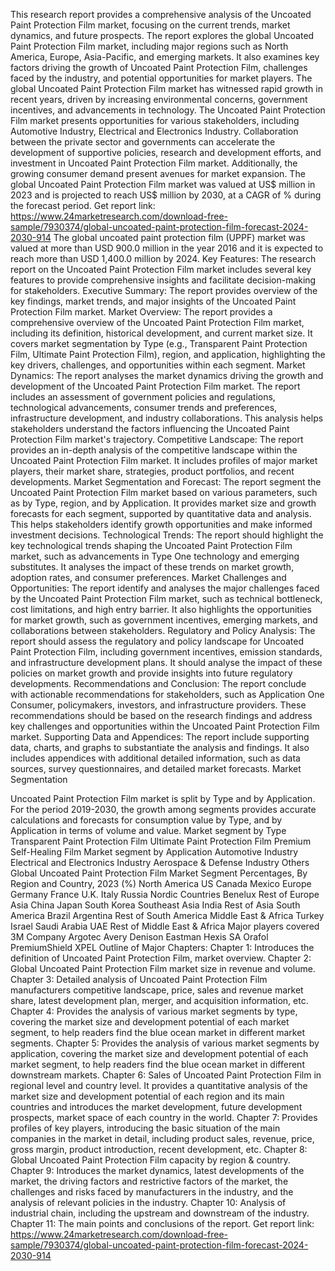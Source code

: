 This research report provides a comprehensive analysis of the Uncoated Paint Protection Film market, focusing on the current trends, market dynamics, and future prospects. The report explores the global Uncoated Paint Protection Film market, including major regions such as North America, Europe, Asia-Pacific, and emerging markets. It also examines key factors driving the growth of Uncoated Paint Protection Film, challenges faced by the industry, and potential opportunities for market players.
The global Uncoated Paint Protection Film market has witnessed rapid growth in recent years, driven by increasing environmental concerns, government incentives, and advancements in technology. The Uncoated Paint Protection Film market presents opportunities for various stakeholders, including Automotive Industry, Electrical and Electronics Industry. Collaboration between the private sector and governments can accelerate the development of supportive policies, research and development efforts, and investment in Uncoated Paint Protection Film market. Additionally, the growing consumer demand present avenues for market expansion.
The global Uncoated Paint Protection Film market was valued at US$ million in 2023 and is projected to reach US$ million by 2030, at a CAGR of % during the forecast period.
Get report link: https://www.24marketresearch.com/download-free-sample/7930374/global-uncoated-paint-protection-film-forecast-2024-2030-914 
The global uncoated paint protection film (UPPF) market was valued at more than USD 900.0 million in the year 2016 and it is expected to reach more than USD 1,400.0 million by 2024.
Key Features:
The research report on the Uncoated Paint Protection Film market includes several key features to provide comprehensive insights and facilitate decision-making for stakeholders.
Executive Summary: The report provides overview of the key findings, market trends, and major insights of the Uncoated Paint Protection Film market.
Market Overview: The report provides a comprehensive overview of the Uncoated Paint Protection Film market, including its definition, historical development, and current market size. It covers market segmentation by Type (e.g., Transparent Paint Protection Film, Ultimate Paint Protection Film), region, and application, highlighting the key drivers, challenges, and opportunities within each segment.
Market Dynamics: The report analyses the market dynamics driving the growth and development of the Uncoated Paint Protection Film market. The report includes an assessment of government policies and regulations, technological advancements, consumer trends and preferences, infrastructure development, and industry collaborations. This analysis helps stakeholders understand the factors influencing the Uncoated Paint Protection Film market's trajectory.
Competitive Landscape: The report provides an in-depth analysis of the competitive landscape within the Uncoated Paint Protection Film market. It includes profiles of major market players, their market share, strategies, product portfolios, and recent developments.
Market Segmentation and Forecast: The report segment the Uncoated Paint Protection Film market based on various parameters, such as by Type, region, and by Application. It provides market size and growth forecasts for each segment, supported by quantitative data and analysis. This helps stakeholders identify growth opportunities and make informed investment decisions.
Technological Trends: The report should highlight the key technological trends shaping the Uncoated Paint Protection Film market, such as advancements in Type One technology and emerging substitutes. It analyses the impact of these trends on market growth, adoption rates, and consumer preferences.
Market Challenges and Opportunities: The report identify and analyses the major challenges faced by the Uncoated Paint Protection Film market, such as technical bottleneck, cost limitations, and high entry barrier. It also highlights the opportunities for market growth, such as government incentives, emerging markets, and collaborations between stakeholders.
Regulatory and Policy Analysis: The report should assess the regulatory and policy landscape for Uncoated Paint Protection Film, including government incentives, emission standards, and infrastructure development plans. It should analyse the impact of these policies on market growth and provide insights into future regulatory developments.
Recommendations and Conclusion: The report conclude with actionable recommendations for stakeholders, such as Application One Consumer, policymakers, investors, and infrastructure providers. These recommendations should be based on the research findings and address key challenges and opportunities within the Uncoated Paint Protection Film market.
Supporting Data and Appendices: The report include supporting data, charts, and graphs to substantiate the analysis and findings. It also includes appendices with additional detailed information, such as data sources, survey questionnaires, and detailed market forecasts.
Market Segmentation

Uncoated Paint Protection Film market is split by Type and by Application. For the period 2019-2030, the growth among segments provides accurate calculations and forecasts for consumption value by Type, and by Application in terms of volume and value.
Market segment by Type
Transparent Paint Protection Film
Ultimate Paint Protection Film
Premium Self-Healing Film
Market segment by Application
Automotive Industry
Electrical and Electronics Industry
Aerospace & Defense Industry
Others
Global Uncoated Paint Protection Film Market Segment Percentages, By Region and Country, 2023 (%)
North America
US
Canada
Mexico
Europe
Germany
France
U.K.
Italy
Russia
Nordic Countries
Benelux
Rest of Europe
Asia
China
Japan
South Korea
Southeast Asia
India
Rest of Asia
South America
Brazil
Argentina
Rest of South America
Middle East & Africa
Turkey
Israel
Saudi Arabia
UAE
Rest of Middle East & Africa
Major players covered
3M Company
Argotec
Avery Denison
Eastman
Hexis SA
Orafol
PremiumShield
XPEL
Outline of Major Chapters:
Chapter 1: Introduces the definition of Uncoated Paint Protection Film, market overview.
Chapter 2: Global Uncoated Paint Protection Film market size in revenue and volume.
Chapter 3: Detailed analysis of Uncoated Paint Protection Film manufacturers competitive landscape, price, sales and revenue market share, latest development plan, merger, and acquisition information, etc.
Chapter 4: Provides the analysis of various market segments by type, covering the market size and development potential of each market segment, to help readers find the blue ocean market in different market segments.
Chapter 5: Provides the analysis of various market segments by application, covering the market size and development potential of each market segment, to help readers find the blue ocean market in different downstream markets.
Chapter 6: Sales of Uncoated Paint Protection Film in regional level and country level. It provides a quantitative analysis of the market size and development potential of each region and its main countries and introduces the market development, future development prospects, market space of each country in the world.
Chapter 7: Provides profiles of key players, introducing the basic situation of the main companies in the market in detail, including product sales, revenue, price, gross margin, product introduction, recent development, etc.
Chapter 8: Global Uncoated Paint Protection Film capacity by region & country.
Chapter 9: Introduces the market dynamics, latest developments of the market, the driving factors and restrictive factors of the market, the challenges and risks faced by manufacturers in the industry, and the analysis of relevant policies in the industry.
Chapter 10: Analysis of industrial chain, including the upstream and downstream of the industry.
Chapter 11: The main points and conclusions of the report.
Get report link: https://www.24marketresearch.com/download-free-sample/7930374/global-uncoated-paint-protection-film-forecast-2024-2030-914 
